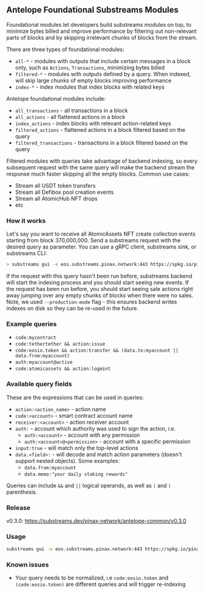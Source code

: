 ## Antelope Foundational Substreams Modules

Foundational modules let developers build substreams modules on top, to minimize bytes billed and improve performance by filtering out non-relevant parts of blocks and by skipping irrelevant chunks of blocks from the stream.

There are three types of foundational modules:
- `all-*` - modules with outputs that include certain messages in a block only, such as `Actions`,  `Transactions`, minimizing bytes billed
- `filtered-*` - modules with outputs defined by a query. When indexed, will skip large chunks of empty blocks improving performance
- `index-*` - index modules that index blocks with related keys

Antelope foundational modules include:
- `all_transactions` - all transactions in a block
- `all_actions` - all flattened actions in a block
- `index_actions` - index blocks with relevant action-related keys
- `filtered_actions` - flattened actions in a block filtered based on the query
- `filtered_transactions` - transactions in a block filtered based on the query

Filtered modules with queries take advantage of backend indexing, so every subsequent request with the same query will make the backend stream the response much faster skipping all the empty blocks.
Common use cases:
- Stream all USDT token transfers
- Stream all Defibox pool creation events
- Stream all AtomicHub NFT drops
- etc

### How it works
Let's say you want to receive all AtomicAssets NFT create collection events starting from block 370,000,000.
Send a substreams request with the desired query as parameter. You can use a gRPC client, substreams sink, or substreams CLI:
```bash
> substreams gui -e eos.substreams.pinax.network:443 https://spkg.io/pinax-network/antelope-common-v0.2.0.spkg filtered_actions -s 370000000 -p filtered_actions="code:atomicassets && action:createcol" --production-mode
```
If the request with this query hasn't been run before, substreams backend will start the indexing process and you should start seeing new events. If the request has been run before, you should start seeing sale actions right away jumping over any empty chunks of blocks when there were no sales.
Note, we used `--production-mode` flag - this ensures backend writes indexes on disk so they can be re-used in the future. 

### Example queries
- `code:mycontract`
- `code:tethertether && action:issue`
- `code:eosio.token && action:transfer && (data.to:myaccount || data.from:myaccount)`
- `auth:myaccount@active`
- `code:atomicassets && action:logmint`

### Available query fields
These are the expressions that can be used in queries:
- `action:<action_name>` - action name
- `code:<account>` - smart contract account name
- `receiver:<account>` - action receiver account
- `auth:` - account which authority was used to sign the action, i.e.
  - `auth:<account>` - account with any permission
  - `auth:<account>@<permission>` - account with a specific permission
- `input:true` - will match only the top-level actions
- `data.<field>:` - will decode and match action parameters (doesn't support nested objects). Some examples:
  - `data.from:myaccount`
  - `data.memo:"your daily staking rewards"`

Queries can include `&&` and `||` logical operands, as well as `(` and `)` parenthesis.


### Release
v0.3.0: https://substreams.dev/pinax-network/antelope-common/v0.3.0


### Usage
```bash
substreams gui -e eos.substreams.pinax.network:443 https://spkg.io/pinax-network/antelope-common-v0.2.0.spkg filtered_actions -s -10000 -p filtered_actions="code:tethertether && data.to:swap.defi" --production-mode
```

### Known issues
- Your query needs to be normalized, i.e `code:eosio.token` and `(code:eosio.token)` are different queries and will trigger re-indexing